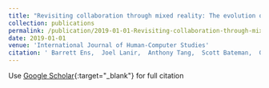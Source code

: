 ```yaml
---
title: "Revisiting collaboration through mixed reality: The evolution of groupware"
collection: publications
permalink: /publication/2019-01-01-Revisiting-collaboration-through-mixed-reality-The-evolution-of-groupware
date: 2019-01-01
venue: 'International Journal of Human-Computer Studies'
citation: ' Barrett Ens,  Joel Lanir,  Anthony Tang,  Scott Bateman,  Gun Lee,  Thammathip Piumsomboon,  Mark Billinghurst, &quot;Revisiting collaboration through mixed reality: The evolution of groupware.&quot; International Journal of Human-Computer Studies, 2019.'
---
```

Use [Google Scholar](https://scholar.google.com/scholar?q=Revisiting+collaboration+through+mixed+reality:+The+evolution+of+groupware){:target="_blank"} for full citation